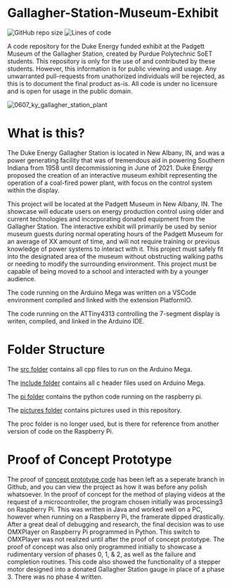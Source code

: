# Gallagher-Station-Museum-Exhibit
![GitHub repo size](https://img.shields.io/github/repo-size/Ohm-Slah/Gallagher-Station-Duke-Energy-Museum-Exhibit) ![Lines of code](https://img.shields.io/tokei/lines/github/Ohm-Slah/Gallagher-Station-Duke-Energy-Museum-Exhibit)

A code repository for the Duke Energy funded exhibit at the Padgett Museum of the Gallagher Station, created by Purdue Polytechnic SoET students. This repository is only for the use of and contributed by these students. However, this information is for public viewing and usage. Any unwarranted pull-requests from unathorized individuals will be rejected, as this is to document the final product as-is. All code is under no licensure and is open for usage in the public domain. 

![0607_ky_gallagher_station_plant](https://user-images.githubusercontent.com/72700028/139541656-05c52c4c-2b8d-4746-b4ec-811eb962cbc5.jpg)

# What is this?
The Duke Energy Gallagher Station is located in New Albany, IN, and was a power generating facility that was of tremendous aid in powering Southern Indiana from 1958 until decommissioning in June of 2021. Duke Energy proposed the creation of an interactive museum exhibit representing the operation of a coal-fired power plant, with focus on the control system within the display. 

This project will be located at the Padgett Museum in New Albany, IN. The showcase will educate users on energy production control using older and current technologies and incorporating donated equipment from the Gallagher Station. The interactive exhibit will primarily be used by senior museum guests during normal operating hours of the Padgett Museum for an average of XX amount of time, and will not require training or previous knowledge of power systems to interact with it. This project must safely fit into the designated area of the museum without obstructing walking paths or needing to modify the surrounding environment. This project must be capable of being moved to a school and interacted with by a younger audience.

The code running on the Arduino Mega was written on a VSCode environment compiled and linked with the extension PlatformIO.

The code running on the ATTiny4313 controlling the 7-segment display is writen, compiled, and linked in the Arduino IDE.

# Folder Structure
The [src folder](https://github.com/Ohm-Slah/Gallagher-Station-Duke-Energy-Museum-Exhibit/tree/main/src) contains all cpp files to run on the Arduino Mega.

The [include folder](https://github.com/Ohm-Slah/Gallagher-Station-Duke-Energy-Museum-Exhibit/tree/main/include) contains all c header files used on Arduino Mega.

The [pi folder](https://github.com/Ohm-Slah/Gallagher-Station-Duke-Energy-Museum-Exhibit/tree/main/pi) contains the python code running on the raspberry pi.

The [pictures folder](https://github.com/Ohm-Slah/Gallagher-Station-Duke-Energy-Museum-Exhibit/tree/main/Pictures) contains pictures used in this repository.

The proc folder is no longer used, but is there for reference from another version of code on the Raspberry Pi.

# Proof of Concept Prototype
The proof of [concept prototype code](https://github.com/Ohm-Slah/Gallagher-Station-Duke-Energy-Museum-Exhibit/tree/Proof-of-Concept-Prototype) has been left as a seperate branch in Github, and you can view the project as how it was before any polish whatsoever. In the proof of concept for the method of playing videos at the request of a microcontroller, the program chosen initially was processing3 on Raspberry Pi. This was written in Java and worked well on a PC, however when running on a Raspberry Pi, the framerate dipped drastically. After a great deal of debugging and research, the final decision was to use OMXPlayer on Raspberry Pi programmed in Python. This switch to OMXPlayer was not realized until after the proof of concept prototype.
The proof of concept was also only programmed initially to showcase a rudimentary version of phases 0, 1, & 2, as well as the failure and completion routines. This code also showed the functionality of a stepper motor designed into a donated Gallagher Station gauge in place of a phase 3. There was no phase 4 written.
